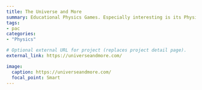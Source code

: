 ```yaml
---
title: The Universe and More
summary: Educational Physics Games. Especially interesting is its Physics Video Vault section.
tags:
- pac
categories: 
- "Physics"

# Optional external URL for project (replaces project detail page).
external_link: https://universeandmore.com/

image:
  caption: https://universeandmore.com/
  focal_point: Smart
---
```

